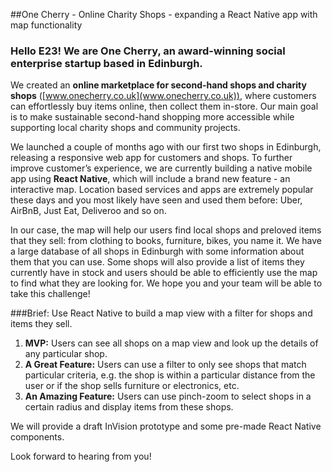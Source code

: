 ##One Cherry - Online Charity Shops - expanding a React Native app with map functionality

### Hello E23! We are One Cherry, an award-winning social enterprise startup based in Edinburgh.

We created an **online marketplace for second-hand shops and charity shops** ([www.onecherry.co.uk](www.onecherry.co.uk)), where customers can effortlessly buy items online, then collect them in-store. Our main goal is to make sustainable second-hand shopping more accessible while supporting local charity shops and community projects.

We launched a couple of months ago with our first two shops in Edinburgh, releasing a responsive web app for customers and shops. To further improve customer’s experience, we are currently building a native mobile app using **React Native**, which will include a brand new feature - an interactive map. Location based services and apps are extremely popular these days and you most likely have seen and used them before: Uber, AirBnB, Just Eat, Deliveroo and so on.  

In our case, the map will help our users find local shops and preloved items that they sell: from clothing to books, furniture, bikes, you name it. We have a large database of all shops in Edinburgh with some information about them that you can use. Some shops will also provide a list of items they currently have in stock and users should be able to efficiently use the map to find what they are looking for. We hope you and your team will be able to take this challenge!

###Brief: 
Use React Native to build a map view with a filter for shops and items they sell.

1. **MVP:**
Users can see all shops on a map view and look up the details of any particular shop.
1. **A Great Feature:**
Users can use a filter to only see shops that match particular criteria, e.g. the shop is within a particular distance from the user or if the shop sells furniture or electronics, etc.
1. **An Amazing Feature:** Users can use pinch-zoom to select shops in a certain radius and display items from these shops. 

We will provide a draft InVision prototype and some pre-made React Native components.

Look forward to hearing from you!
